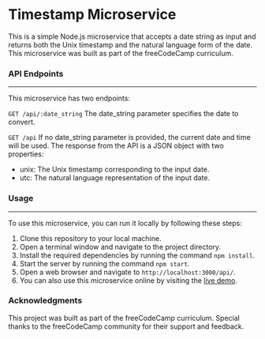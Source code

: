 # Timestamp Microservice

This is a simple Node.js microservice that accepts a date string as input and returns both the Unix timestamp and the natural language form of the date. This microservice was built as part of the freeCodeCamp curriculum.

### API Endpoints

---

This microservice has two endpoints:

`GET /api/:date_string`
The date_string parameter specifies the date to convert.

`GET /api`
If no date_string parameter is provided, the current date and time will be used.
The response from the API is a JSON object with two properties:

- unix: The Unix timestamp corresponding to the input date.
- utc: The natural language representation of the input date.

### Usage

---

To use this microservice, you can run it locally by following these steps:

1. Clone this repository to your local machine.
2. Open a terminal window and navigate to the project directory.
3. Install the required dependencies by running the command `npm install`.
4. Start the server by running the command `npm start`.
5. Open a web browser and navigate to `http://localhost:3000/api/`.
6. You can also use this microservice online by visiting the [live demo](https://boilerplate-project-timestamp.zarina-k.repl.co).

### Acknowledgments

This project was built as part of the freeCodeCamp curriculum. Special thanks to the freeCodeCamp community for their support and feedback.
